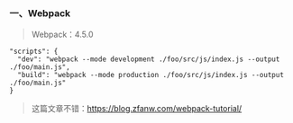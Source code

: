 ### 一、Webpack
> Webpack：4.5.0

```
"scripts": {
  "dev": "webpack --mode development ./foo/src/js/index.js --output ./foo/main.js",
  "build": "webpack --mode production ./foo/src/js/index.js --output ./foo/main.js"
}
```

>  这篇文章不错：https://blog.zfanw.com/webpack-tutorial/